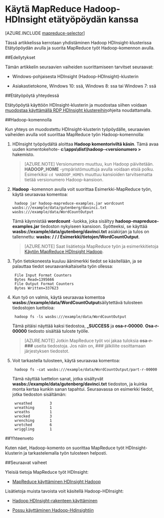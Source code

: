 <properties
   pageTitle="MapReduce ja etätyöpöydän kanssa Hadoop HDInsight | Microsoft Azure"
   description="Opettele käyttämään etätyöpöydän muodostaa yhteyden Hadoop HDInsight-ja suorita MapReduce työt."
   services="hdinsight"
   documentationCenter=""
   authors="Blackmist"
   manager="jhubbard"
   editor="cgronlun"
    tags="azure-portal"/>

<tags
   ms.service="hdinsight"
   ms.devlang="na"
   ms.topic="article"
   ms.tgt_pltfrm="na"
   ms.workload="big-data"
   ms.date="09/27/2016"
   ms.author="larryfr"/>

# <a name="use-mapreduce-in-hadoop-on-hdinsight-with-remote-desktop"></a>Käytä MapReduce Hadoop-HDInsight etätyöpöydän kanssa

[AZURE.INCLUDE [mapreduce-selector](../../includes/hdinsight-selector-use-mapreduce.md)]

Tässä artikkelissa kerrotaan yhdistäminen Hadoop HDInsight-klusterissa Etätyöpöydän avulla ja suorita MapReduce työt Hadoop-komennon avulla.

##<a id="prereq"></a>Edellytykset

Tämän artikkelin seuraavien vaiheiden suorittamiseen tarvitset seuraavat:

* Windows-pohjaisesta HDInsight (Hadoop-HDInsight)-klusterin

* Asiakastietokone, Windows 10: ssä, Windows 8: ssa tai Windows 7: ssä

##<a id="connect"></a>Etätyöpöytä yhteydessä

Etätyöpöytä käyttöön HDInsight-klusterin ja muodostaa siihen voidaan [muodostaa käyttämällä RDP HDInsight klustereihin](hdinsight-administer-use-management-portal.md#rdp)ohjeita noudattamalla.

##<a id="hadoop"></a>Hadoop-komennolla

Kun yhteys on muodostettu HDInsight-klusterin työpöydälle, seuraavien vaiheiden avulla voit suorittaa MapReduce työn Hadoop-komennolla:

1. HDInsight työpöydältä aloittaa **Hadoop komentoriviltä käsin**. Tämä avaa uuden komentokehote- **c:\apps\dist\hadoop-&lt;versionumero >** hakemisto.

    > [AZURE.NOTE] Versionumero muuttuu, kun Hadoop päivitetään. **HADOOP_HOME** -ympäristömuuttuja avulla voidaan etsiä polku. Esimerkiksi `cd %HADOOP_HOME%` muuttuu kansioiden tarvitsematta tietää versionumero Hadoop-kansioon.

2. **Hadoop** -komennon avulla voit suorittaa Esimerkki-MapReduce työn, käytä seuraavaa komentoa:

        hadoop jar hadoop-mapreduce-examples.jar wordcount wasbs:///example/data/gutenberg/davinci.txt wasbs:///example/data/WordCountOutput

    Tämä käynnistää **wordcount** -luokka, joka sisältyy **hadoop-mapreduce-examples.jar** tiedoston nykyiseen kansioon. Syötteeksi, se käyttää **wasbs://example/data/gutenberg/davinci.txt** asiakirjan ja tulos on tallennettu: **wasbs: / / / Esimerkki/tietojen/WordCountOutput**.

    > [AZURE.NOTE] Saat lisätietoja MapReduce työn ja esimerkkitietoja <a href="hdinsight-use-mapreduce.md">Käytön MapReduce HDInsight Hadoop</a>.

2. Työn tietokoneesta kuuluu äänimerkki tiedot se käsitellään, ja se palauttaa tiedot seuraavankaltaiselta työn ollessa:

        File Input Format Counters
        Bytes Read=1395666
        File Output Format Counters
        Bytes Written=337623

3. Kun työ on valmis, käytä seuraavaa komentoa **wasbs://example/data/WordCountOutput**säilytettävä tulosteen tiedostojen luetteloa:

        hadoop fs -ls wasbs:///example/data/WordCountOutput

    Tämä pitäisi näyttää kaksi tiedostoa, **_SUCCESS** ja **osa-r-00000**. **Osa-r-00000** tiedosto sisältää tuloste työlle.

    > [AZURE.NOTE] Jotkin MapReduce työt voi jakaa tuloksia **osa-r-###** useita tiedostoja. Jos näin on, ### jälkiliite osoittamaan järjestyksen tiedostot.

4. Voit tarkastella tulosteen, käytä seuraavaa komentoa:

        hadoop fs -cat wasbs:///example/data/WordCountOutput/part-r-00000

    Tämä näyttää luettelon sanat, jotka sisältyvät **wasbs://example/data/gutenberg/davinci.txt** tiedoston, ja kuinka monta kertaa kunkin sanan tapahtui. Seuraavassa on esimerkki tiedot, jotka tiedoston sisältämän:

        wreathed        3
        wreathing       1
        wreaths         1
        wrecked         3
        wrenching       1
        wretched        6
        wriggling       1

##<a id="summary"></a>Yhteenveto

Kuten näet, Hadoop-komento on suorittaa MapReduce työt HDInsight-klusterin ja tarkastelemalla työn tulosteen helposti.

##<a id="nextsteps"></a>Seuraavat vaiheet

Yleisiä tietoja MapReduce työt HDInsight:

* [MapReduce käyttäminen HDInsight Hadoop](hdinsight-use-mapreduce.md)

Lisätietoja muista tavoista voit käsitellä Hadoop-HDInsight:

* [Hadoop HDInsight-rakenteen käyttäminen](hdinsight-use-hive.md)

* [Possu käyttäminen Hadoop-Hdinsightiin](hdinsight-use-pig.md)
